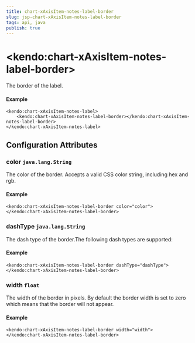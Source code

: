 ```yaml
---
title: chart-xAxisItem-notes-label-border
slug: jsp-chart-xAxisItem-notes-label-border
tags: api, java
publish: true
---
```


# \<kendo:chart-xAxisItem-notes-label-border\>

The border of the label.

#### Example
    <kendo:chart-xAxisItem-notes-label>
        <kendo:chart-xAxisItem-notes-label-border></kendo:chart-xAxisItem-notes-label-border>
    </kendo:chart-xAxisItem-notes-label>

## Configuration Attributes

### color `java.lang.String`

The color of the border. Accepts a valid CSS color string, including hex and rgb.

#### Example
    <kendo:chart-xAxisItem-notes-label-border color="color">
    </kendo:chart-xAxisItem-notes-label-border>

### dashType `java.lang.String`

The dash type of the border.The following dash types are supported:

#### Example
    <kendo:chart-xAxisItem-notes-label-border dashType="dashType">
    </kendo:chart-xAxisItem-notes-label-border>

### width `float`

The width of the border in pixels. By default the border width is set to zero which means that the border will not appear.

#### Example
    <kendo:chart-xAxisItem-notes-label-border width="width">
    </kendo:chart-xAxisItem-notes-label-border>

 
